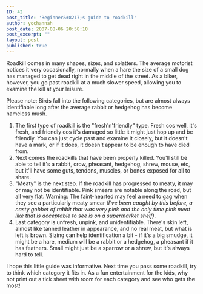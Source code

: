 ```yaml
---
ID: 42
post_title: 'Beginner&#8217;s guide to roadkill'
author: yochannah
post_date: 2007-08-06 20:58:10
post_excerpt: ""
layout: post
published: true
---
```

Roadkill comes in many shapes, sizes, and splatters. The average motorist notices it very occasionally, normally when a hare the size of a small dog has managed to get dead right in the middle of the street. As a biker, however, you go past roadkill at a much slower speed, allowing you to examine the kill at your leisure. 

Please note: Birds fall into the following categories, but are almost always identifiable long after the average rabbit or hedgehog has become nameless mush.

<ol>
	<li>The first type of roadkill is the "fresh'n'friendly" type. Fresh cos well, it's fresh, and friendly cos it's damaged so little it might just hop up and be friendly. You can just cycle past and examine it closely, but it doesn't have a mark, or if it does, it doesn't appear to be enough to have died from.</li>
	<li>Next comes the roadkills that have been properly killed. You'll still be able to tell it's a rabbit, crow, pheasant, hedgehog, shrew, mouse, etc, but it'll have some guts, tendons, muscles, or bones exposed for all to share. </li>
	<li>"Meaty" is the next step. If the roadkill has progressed to meaty, it may or may not be identifiable. Pink smears are notable along the road, but all very flat. Warning: The faint-hearted may feel a need to gag when they see a particularly meaty smear <i>(I've been caught by this before, a nasty gobbet of rabbit that was very pink and the only time pink meat like that is acceptable to see is on a supermarket shelf)</i>. </li>
	<li>Last category is unfresh, unpink, and unidentifiable. There's skin left, almost like tanned leather in appearance, and no real meat, but what is left is brown. Sizing can help identification a bit - if it's a big smudge, it might be a hare, medium will be a rabbit or a hedgehog, a pheasant if it has feathers. Small might just be a sparrow or a shrew, but it's always hard to tell. </li>
</ol>

I hope this little guide was informative. Next time you pass some roadkill, try to think which category it fits in. As a fun entertainment for the kids, why not print out a tick sheet with room for each category and see who gets the most!